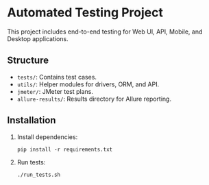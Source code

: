 # Automated Testing Project

This project includes end-to-end testing for Web UI, API, Mobile, and Desktop applications.

## Structure
- `tests/`: Contains test cases.
- `utils/`: Helper modules for drivers, ORM, and API.
- `jmeter/`: JMeter test plans.
- `allure-results/`: Results directory for Allure reporting.

## Installation
1. Install dependencies:
   ```
   pip install -r requirements.txt
   ```
2. Run tests:
   ```
   ./run_tests.sh
   ```